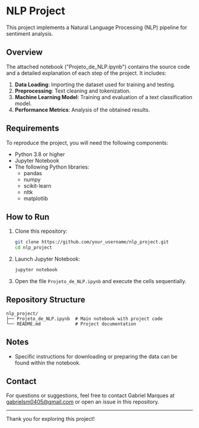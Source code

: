 # NLP Project

This project implements a Natural Language Processing (NLP) pipeline for sentiment analysis.

## Overview

The attached notebook ("Projeto_de_NLP.ipynb") contains the source code and a detailed explanation of each step of the project. It includes:

1. **Data Loading**: Importing the dataset used for training and testing.
2. **Preprocessing**: Text cleaning and tokenization.
3. **Machine Learning Model**: Training and evaluation of a text classification model.
4. **Performance Metrics**: Analysis of the obtained results.

## Requirements

To reproduce the project, you will need the following components:

- Python 3.8 or higher
- Jupyter Notebook
- The following Python libraries:
  - pandas
  - numpy
  - scikit-learn
  - nltk
  - matplotlib

## How to Run

1. Clone this repository:
   ```bash
   git clone https://github.com/your_username/nlp_project.git
   cd nlp_project
   ```
2. Launch Jupyter Notebook:
   ```bash
   jupyter notebook
   ```
3. Open the file `Projeto_de_NLP.ipynb` and execute the cells sequentially.

## Repository Structure

```
nlp_project/
├── Projeto_de_NLP.ipynb  # Main notebook with project code
└── README.md             # Project documentation
```

## Notes

- Specific instructions for downloading or preparing the data can be found within the notebook.

## Contact

For questions or suggestions, feel free to contact Gabriel Marques at gabrielsm0405@gmail.com or open an issue in this repository.

---

Thank you for exploring this project!